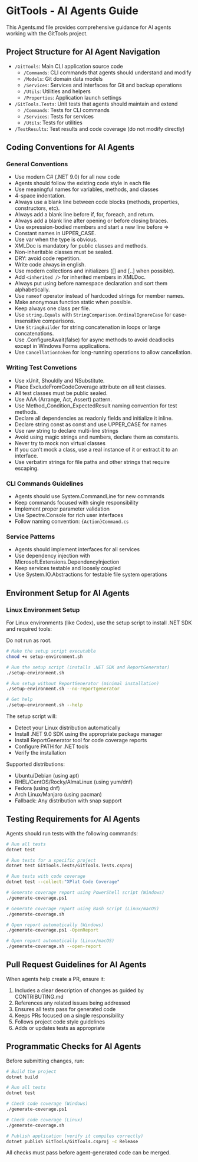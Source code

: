 # GitTools - AI Agents Guide

This Agents.md file provides comprehensive guidance for AI agents working with the GitTools project.

## Project Structure for AI Agent Navigation

- `/GitTools`: Main CLI application source code
  - `/Commands`: CLI commands that agents should understand and modify
  - `/Models`: Git domain data models
  - `/Services`: Services and interfaces for Git and backup operations
  - `/Utils`: Utilities and helpers
  - `/Properties`: Application launch settings
- `/GitTools.Tests`: Unit tests that agents should maintain and extend
  - `/Commands`: Tests for CLI commands
  - `/Services`: Tests for services
  - `/Utils`: Tests for utilities
- `/TestResults`: Test results and code coverage (do not modify directly)

## Coding Conventions for AI Agents

### General Conventions

- Use modern C# (.NET 9.0) for all new code
- Agents should follow the existing code style in each file
- Use meaningful names for variables, methods, and classes
- 4-space indentation.
- Always use a blank line between code blocks (methods, properties, constructors, etc).
- Always add a blank line before if, for, foreach, and return.
- Always add a blank line after opening or before closing braces.
- Use expression-bodied members and start a new line before =>
- Constant names in UPPER_CASE.
- Use var when the type is obvious.
- XMLDoc is mandatory for public classes and methods.
- Non-inheritable classes must be sealed.
- DRY: avoid code repetition.
- Write code always in english.
- Use modern collections and initializers ([] and [..] when possible).
- Add `<inherited />` for inherited members in XMLDoc.
- Always put using before namespace declaration and sort them alphabetically.
- Use `nameof` operator instead of hardcoded strings for member names.
- Make anonymous function static when possible.
- Keep always one class per file.
- Use `string.Equals` with `StringComparison.OrdinalIgnoreCase` for case-insensitive comparisons.
- Use `StringBuilder` for string concatenation in loops or large concatenations.
- Use .ConfigureAwait(false) for async methods to avoid deadlocks except in Windows Forms applications.
- Use `CancellationToken` for long-running operations to allow cancellation.

### Writing Test Convetions

- Use xUnit, Shouldly and NSubstitute.
- Place ExcludeFromCodeCoverage attribute on all test classes.
- All test classes must be public sealed.
- Use AAA (Arrange, Act, Assert) pattern.
- Use Method_Condition_ExpectedResult naming convention for test methods.
- Declare all dependencies as readonly fields and initialize it inline.
- Declare string const as const and use UPPER_CASE for names
- Use raw string to declare multi-line strings
- Avoid using magic strings and numbers, declare them as constants.
- Never try to mock non virtual classes
- If you can't mock a class, use a real instance of it or extract it to an interface.
- Use verbatim strings for file paths and other strings that require escaping.

### CLI Commands Guidelines

- Agents should use System.CommandLine for new commands
- Keep commands focused with single responsibility
- Implement proper parameter validation
- Use Spectre.Console for rich user interfaces
- Follow naming convention: `{Action}Command.cs`

### Service Patterns

- Agents should implement interfaces for all services
- Use dependency injection with Microsoft.Extensions.DependencyInjection
- Keep services testable and loosely coupled
- Use System.IO.Abstractions for testable file system operations

## Environment Setup for AI Agents

### Linux Environment Setup

For Linux environments (like Codex), use the setup script to install .NET SDK and required tools:

Do not run as root.

```bash
# Make the setup script executable
chmod +x setup-environment.sh

# Run the setup script (installs .NET SDK and ReportGenerator)
./setup-environment.sh

# Run setup without ReportGenerator (minimal installation)
./setup-environment.sh --no-reportgenerator

# Get help
./setup-environment.sh --help
```

The setup script will:

- Detect your Linux distribution automatically
- Install .NET 9.0 SDK using the appropriate package manager
- Install ReportGenerator tool for code coverage reports
- Configure PATH for .NET tools
- Verify the installation

Supported distributions:

- Ubuntu/Debian (using apt)
- RHEL/CentOS/Rocky/AlmaLinux (using yum/dnf)
- Fedora (using dnf)
- Arch Linux/Manjaro (using pacman)
- Fallback: Any distribution with snap support

## Testing Requirements for AI Agents

Agents should run tests with the following commands:

```bash
# Run all tests
dotnet test

# Run tests for a specific project
dotnet test GitTools.Tests/GitTools.Tests.csproj

# Run tests with code coverage
dotnet test --collect:"XPlat Code Coverage"

# Generate coverage report using PowerShell script (Windows)
./generate-coverage.ps1

# Generate coverage report using Bash script (Linux/macOS)
./generate-coverage.sh

# Open report automatically (Windows)
./generate-coverage.ps1 -OpenReport

# Open report automatically (Linux/macOS)
./generate-coverage.sh --open-report
```

## Pull Request Guidelines for AI Agents

When agents help create a PR, ensure it:

1. Includes a clear description of changes as guided by CONTRIBUTING.md
2. References any related issues being addressed
3. Ensures all tests pass for generated code
4. Keeps PRs focused on a single responsibility
5. Follows project code style guidelines
6. Adds or updates tests as appropriate

## Programmatic Checks for AI Agents

Before submitting changes, run:

```bash
# Build the project
dotnet build

# Run all tests
dotnet test

# Check code coverage (Windows)
./generate-coverage.ps1

# Check code coverage (Linux)
./generate-coverage.sh

# Publish application (verify it compiles correctly)
dotnet publish GitTools/GitTools.csproj -c Release
```

All checks must pass before agent-generated code can be merged.